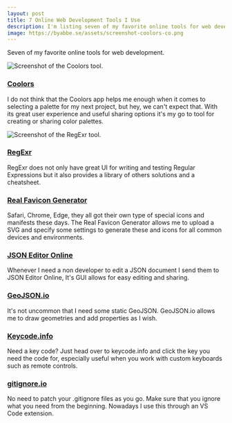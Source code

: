 ```yaml
---
layout: post
title: 7 Online Web Development Tools I Use
description: I'm listing seven of my favorite online tools for web development.
image: https://byabbe.se/assets/screenshot-coolors-co.png
---
```


Seven of my favorite online tools for web development.

![Screenshot of the Coolors tool.][1]

### [Coolors][0]

I do not think that the Coolors app helps me enough when it comes to selecting a palette for my next project, but hey, we can't expect that. With its great user experience and useful sharing options it's my go to tool for creating or sharing color palettes.

![Screenshot of the RegExr tool.][3]

### [RegExr][2]

RegExr does not only have great UI for writing and testing Regular Expressions but it also provides a library of others solutions and a cheatsheet.


### [Real Favicon Generator][4]

Safari, Chrome, Edge, they all got their own type of special icons and manifests these days. The Real Favicon Generator allows me to upload a SVG and specify some settings to generate these and icons for all common devices and environments.

### [JSON Editor Online][5]

Whenever I need a non developer to edit a JSON document I send them to JSON Editor Online, It's GUI allows for easy editing and sharing.

### [GeoJSON.io][6]

It's not uncommon that I need some static GeoJSON. GeoJSON.io allows me to draw geometries and add properties as I wish.

### [Keycode.info][7]

Need a key code? Just head over to keycode.info and click the key you need the code for, especially useful when you work with custom keyboards such as remote controls.

### [gitignore.io][8]

No need to patch your .gitignore files as you go. Make sure that you ignore what you need from the beginning. Nowadays I use this through an VS Code extension.

[0]: https://coolors.co/011638-364156-cdcdcd-dff8eb-214e34
[1]: https://byabbe.se/assets/screenshot-coolors-co.png
[2]: https://regexr.com/
[3]: https://byabbe.se/assets/screenshot-regexr.png
[4]: https://realfavicongenerator.net/
[5]: https://jsoneditoronline.org/
[6]: http://geojson.io/
[7]: http://keycode.info/
[8]: https://www.gitignore.io/
